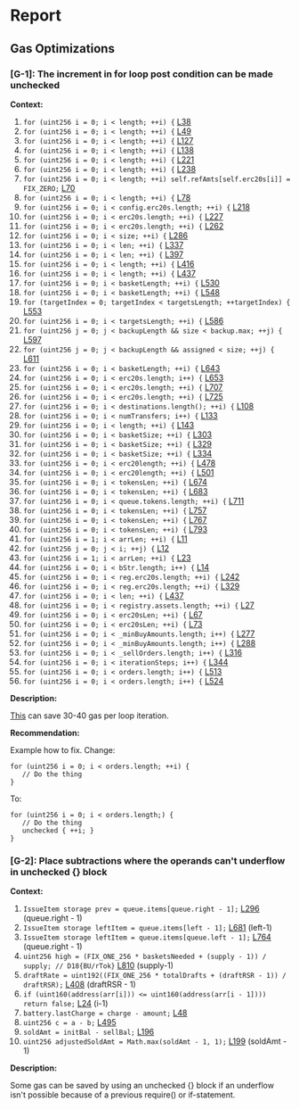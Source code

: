 # Report
## Gas Optimizations ##
### [G-1]: The increment in for loop post condition can be made unchecked
**Context:**

1. ```for (uint256 i = 0; i < length; ++i) {``` [L38](https://github.com/reserve-protocol/protocol/blob/df7ecadc2bae74244ace5e8b39e94bc992903158/contracts/p1/AssetRegistry.sol#L38) 
1. ```for (uint256 i = 0; i < length; ++i) {``` [L49](https://github.com/reserve-protocol/protocol/blob/df7ecadc2bae74244ace5e8b39e94bc992903158/contracts/p1/AssetRegistry.sol#L49) 
1. ```for (uint256 i = 0; i < length; ++i) {``` [L127](https://github.com/reserve-protocol/protocol/blob/df7ecadc2bae74244ace5e8b39e94bc992903158/contracts/p1/AssetRegistry.sol#L127) 
1. ```for (uint256 i = 0; i < length; ++i) {``` [L138](https://github.com/reserve-protocol/protocol/blob/df7ecadc2bae74244ace5e8b39e94bc992903158/contracts/p1/AssetRegistry.sol#L138) 
1. ```for (uint256 i = 0; i < length; ++i) {``` [L221](https://github.com/reserve-protocol/protocol/blob/df7ecadc2bae74244ace5e8b39e94bc992903158/contracts/p1/BackingManager.sol#L221) 
1. ```for (uint256 i = 0; i < length; ++i) {``` [L238](https://github.com/reserve-protocol/protocol/blob/df7ecadc2bae74244ace5e8b39e94bc992903158/contracts/p1/BackingManager.sol#L238) 
1. ```for (uint256 i = 0; i < length; ++i) self.refAmts[self.erc20s[i]] = FIX_ZERO;``` [L70](https://github.com/reserve-protocol/protocol/blob/df7ecadc2bae74244ace5e8b39e94bc992903158/contracts/p1/BasketHandler.sol#L70) 
1. ```for (uint256 i = 0; i < length; ++i) {``` [L78](https://github.com/reserve-protocol/protocol/blob/df7ecadc2bae74244ace5e8b39e94bc992903158/contracts/p1/BasketHandler.sol#L78) 
1. ```for (uint256 i = 0; i < config.erc20s.length; ++i) {``` [L218](https://github.com/reserve-protocol/protocol/blob/df7ecadc2bae74244ace5e8b39e94bc992903158/contracts/p1/BasketHandler.sol#L218) 
1. ```for (uint256 i = 0; i < erc20s.length; ++i) {``` [L227](https://github.com/reserve-protocol/protocol/blob/df7ecadc2bae74244ace5e8b39e94bc992903158/contracts/p1/BasketHandler.sol#L227) 
1. ```for (uint256 i = 0; i < erc20s.length; ++i) {``` [L262](https://github.com/reserve-protocol/protocol/blob/df7ecadc2bae74244ace5e8b39e94bc992903158/contracts/p1/BasketHandler.sol#L262) 
1. ```for (uint256 i = 0; i < size; ++i) {``` [L286](https://github.com/reserve-protocol/protocol/blob/df7ecadc2bae74244ace5e8b39e94bc992903158/contracts/p1/BasketHandler.sol#L286) 
1. ```for (uint256 i = 0; i < len; ++i) {``` [L337](https://github.com/reserve-protocol/protocol/blob/df7ecadc2bae74244ace5e8b39e94bc992903158/contracts/p1/BasketHandler.sol#L337) 
1. ```for (uint256 i = 0; i < len; ++i) {``` [L397](https://github.com/reserve-protocol/protocol/blob/df7ecadc2bae74244ace5e8b39e94bc992903158/contracts/p1/BasketHandler.sol#L397) 
1. ```for (uint256 i = 0; i < length; ++i) {``` [L416](https://github.com/reserve-protocol/protocol/blob/df7ecadc2bae74244ace5e8b39e94bc992903158/contracts/p1/BasketHandler.sol#L416) 
1. ```for (uint256 i = 0; i < length; ++i) {``` [L437](https://github.com/reserve-protocol/protocol/blob/df7ecadc2bae74244ace5e8b39e94bc992903158/contracts/p1/BasketHandler.sol#L437) 
1. ```for (uint256 i = 0; i < basketLength; ++i) {``` [L530](https://github.com/reserve-protocol/protocol/blob/df7ecadc2bae74244ace5e8b39e94bc992903158/contracts/p1/BasketHandler.sol#L530) 
1. ```for (uint256 i = 0; i < basketLength; ++i) {``` [L548](https://github.com/reserve-protocol/protocol/blob/df7ecadc2bae74244ace5e8b39e94bc992903158/contracts/p1/BasketHandler.sol#L548) 
1. ```for (targetIndex = 0; targetIndex < targetsLength; ++targetIndex) {``` [L553](https://github.com/reserve-protocol/protocol/blob/df7ecadc2bae74244ace5e8b39e94bc992903158/contracts/p1/BasketHandler.sol#L553) 
1. ```for (uint256 i = 0; i < targetsLength; ++i) {``` [L586](https://github.com/reserve-protocol/protocol/blob/df7ecadc2bae74244ace5e8b39e94bc992903158/contracts/p1/BasketHandler.sol#L586) 
1. ```for (uint256 j = 0; j < backupLength && size < backup.max; ++j) {``` [L597](https://github.com/reserve-protocol/protocol/blob/df7ecadc2bae74244ace5e8b39e94bc992903158/contracts/p1/BasketHandler.sol#L597) 
1. ```for (uint256 j = 0; j < backupLength && assigned < size; ++j) {``` [L611](https://github.com/reserve-protocol/protocol/blob/df7ecadc2bae74244ace5e8b39e94bc992903158/contracts/p1/BasketHandler.sol#L611) 
1. ```for (uint256 i = 0; i < basketLength; ++i) {``` [L643](https://github.com/reserve-protocol/protocol/blob/df7ecadc2bae74244ace5e8b39e94bc992903158/contracts/p1/BasketHandler.sol#L643) 
1. ```for (uint256 i = 0; i < erc20s.length; i++) {``` [L653](https://github.com/reserve-protocol/protocol/blob/df7ecadc2bae74244ace5e8b39e94bc992903158/contracts/p1/BasketHandler.sol#L653) 
1. ```for (uint256 i = 0; i < erc20s.length; ++i) {``` [L707](https://github.com/reserve-protocol/protocol/blob/df7ecadc2bae74244ace5e8b39e94bc992903158/contracts/p1/BasketHandler.sol#L707) 
1. ```for (uint256 i = 0; i < erc20s.length; ++i) {``` [L725](https://github.com/reserve-protocol/protocol/blob/df7ecadc2bae74244ace5e8b39e94bc992903158/contracts/p1/BasketHandler.sol#L725) 
1. ```for (uint256 i = 0; i < destinations.length(); ++i) {``` [L108](https://github.com/reserve-protocol/protocol/blob/df7ecadc2bae74244ace5e8b39e94bc992903158/contracts/p1/Distributor.sol#L108) 
1. ```for (uint256 i = 0; i < numTransfers; i++) {``` [L133](https://github.com/reserve-protocol/protocol/blob/df7ecadc2bae74244ace5e8b39e94bc992903158/contracts/p1/Distributor.sol#L133) 
1. ```for (uint256 i = 0; i < length; ++i) {``` [L143](https://github.com/reserve-protocol/protocol/blob/df7ecadc2bae74244ace5e8b39e94bc992903158/contracts/p1/Distributor.sol#L143) 
1. ```for (uint256 i = 0; i < basketSize; ++i) {``` [L303](https://github.com/reserve-protocol/protocol/blob/df7ecadc2bae74244ace5e8b39e94bc992903158/contracts/p1/RToken.sol#L303) 
1. ```for (uint256 i = 0; i < basketSize; ++i) {``` [L329](https://github.com/reserve-protocol/protocol/blob/df7ecadc2bae74244ace5e8b39e94bc992903158/contracts/p1/RToken.sol#L329) 
1. ```for (uint256 i = 0; i < basketSize; ++i) {``` [L334](https://github.com/reserve-protocol/protocol/blob/df7ecadc2bae74244ace5e8b39e94bc992903158/contracts/p1/RToken.sol#L334) 
1. ```for (uint256 i = 0; i < erc20length; ++i) {``` [L478](https://github.com/reserve-protocol/protocol/blob/df7ecadc2bae74244ace5e8b39e94bc992903158/contracts/p1/RToken.sol#L478) 
1. ```for (uint256 i = 0; i < erc20length; ++i) {``` [L501](https://github.com/reserve-protocol/protocol/blob/df7ecadc2bae74244ace5e8b39e94bc992903158/contracts/p1/RToken.sol#L501) 
1. ```for (uint256 i = 0; i < tokensLen; ++i) {``` [L674](https://github.com/reserve-protocol/protocol/blob/df7ecadc2bae74244ace5e8b39e94bc992903158/contracts/p1/RToken.sol#L674) 
1. ```for (uint256 i = 0; i < tokensLen; ++i) {``` [L683](https://github.com/reserve-protocol/protocol/blob/df7ecadc2bae74244ace5e8b39e94bc992903158/contracts/p1/RToken.sol#L683) 
1. ```for (uint256 i = 0; i < queue.tokens.length; ++i) {``` [L711](https://github.com/reserve-protocol/protocol/blob/df7ecadc2bae74244ace5e8b39e94bc992903158/contracts/p1/RToken.sol#L711) 
1. ```for (uint256 i = 0; i < tokensLen; ++i) {``` [L757](https://github.com/reserve-protocol/protocol/blob/df7ecadc2bae74244ace5e8b39e94bc992903158/contracts/p1/RToken.sol#L757) 
1. ```for (uint256 i = 0; i < tokensLen; ++i) {``` [L767](https://github.com/reserve-protocol/protocol/blob/df7ecadc2bae74244ace5e8b39e94bc992903158/contracts/p1/RToken.sol#L767) 
1. ```for (uint256 i = 0; i < tokensLen; ++i) {``` [L793](https://github.com/reserve-protocol/protocol/blob/df7ecadc2bae74244ace5e8b39e94bc992903158/contracts/p1/RToken.sol#L793) 
1. ```for (uint256 i = 1; i < arrLen; ++i) {``` [L11](https://github.com/reserve-protocol/protocol/blob/df7ecadc2bae74244ace5e8b39e94bc992903158/contracts/libraries/Array.sol#L11) 
1. ```for (uint256 j = 0; j < i; ++j) {``` [L12](https://github.com/reserve-protocol/protocol/blob/df7ecadc2bae74244ace5e8b39e94bc992903158/contracts/libraries/Array.sol#L12) 
1. ```for (uint256 i = 1; i < arrLen; ++i) {``` [L23](https://github.com/reserve-protocol/protocol/blob/df7ecadc2bae74244ace5e8b39e94bc992903158/contracts/libraries/Array.sol#L23) 
1. ```for (uint256 i = 0; i < bStr.length; i++) {``` [L14](https://github.com/reserve-protocol/protocol/blob/df7ecadc2bae74244ace5e8b39e94bc992903158/contracts/libraries/String.sol#L14) 
1. ```for (uint256 i = 0; i < reg.erc20s.length; ++i) {``` [L242](https://github.com/reserve-protocol/protocol/blob/df7ecadc2bae74244ace5e8b39e94bc992903158/contracts/p1/mixins/RecollateralizationLib.sol#L242) 
1. ```for (uint256 i = 0; i < reg.erc20s.length; ++i) {``` [L329](https://github.com/reserve-protocol/protocol/blob/df7ecadc2bae74244ace5e8b39e94bc992903158/contracts/p1/mixins/RecollateralizationLib.sol#L329) 
1. ```for (uint256 i = 0; i < len; ++i) {``` [L437](https://github.com/reserve-protocol/protocol/blob/df7ecadc2bae74244ace5e8b39e94bc992903158/contracts/p1/mixins/RecollateralizationLib.sol#L437) 
1. ```for (uint256 i = 0; i < registry.assets.length; ++i) {``` [L27](https://github.com/reserve-protocol/protocol/blob/df7ecadc2bae74244ace5e8b39e94bc992903158/contracts/p1/mixins/RewardableLib.sol#L27) 
1. ```for (uint256 i = 0; i < erc20sLen; ++i) {``` [L67](https://github.com/reserve-protocol/protocol/blob/df7ecadc2bae74244ace5e8b39e94bc992903158/contracts/p1/mixins/RewardableLib.sol#L67) 
1. ```for (uint256 i = 0; i < erc20sLen; ++i) {``` [L73](https://github.com/reserve-protocol/protocol/blob/df7ecadc2bae74244ace5e8b39e94bc992903158/contracts/p1/mixins/RewardableLib.sol#L73) 
1. ```for (uint256 i = 0; i < _minBuyAmounts.length; i++) {``` [L277](https://github.com/reserve-protocol/protocol/blob/df7ecadc2bae74244ace5e8b39e94bc992903158/contracts/plugins/mocks/EasyAuction.sol#L277) 
1. ```for (uint256 i = 0; i < _minBuyAmounts.length; i++) {``` [L288](https://github.com/reserve-protocol/protocol/blob/df7ecadc2bae74244ace5e8b39e94bc992903158/contracts/plugins/mocks/EasyAuction.sol#L288) 
1. ```for (uint256 i = 0; i < _sellOrders.length; i++) {``` [L316](https://github.com/reserve-protocol/protocol/blob/df7ecadc2bae74244ace5e8b39e94bc992903158/contracts/plugins/mocks/EasyAuction.sol#L316) 
1. ```for (uint256 i = 0; i < iterationSteps; i++) {``` [L344](https://github.com/reserve-protocol/protocol/blob/df7ecadc2bae74244ace5e8b39e94bc992903158/contracts/plugins/mocks/EasyAuction.sol#L344) 
1. ```for (uint256 i = 0; i < orders.length; i++) {``` [L513](https://github.com/reserve-protocol/protocol/blob/df7ecadc2bae74244ace5e8b39e94bc992903158/contracts/plugins/mocks/EasyAuction.sol#L513) 
1. ```for (uint256 i = 0; i < orders.length; i++) {``` [L524](https://github.com/reserve-protocol/protocol/blob/df7ecadc2bae74244ace5e8b39e94bc992903158/contracts/plugins/mocks/EasyAuction.sol#L524) 

**Description:**

[This](https://gist.github.com/hrkrshnn/ee8fabd532058307229d65dcd5836ddc#the-increment-in-for-loop-post-condition-can-be-made-unchecked) can save 30-40 gas per loop iteration.

**Recommendation:**

Example how to fix. Change:
```
for (uint256 i = 0; i < orders.length; ++i) {
   // Do the thing
}
```

To:
```
for (uint256 i = 0; i < orders.length;) {
   // Do the thing
   unchecked { ++i; }
}
```

### [G-2]: Place subtractions where the operands can't underflow in unchecked {} block
**Context:**

1. ```IssueItem storage prev = queue.items[queue.right - 1];``` [L296](https://github.com/reserve-protocol/protocol/blob/df7ecadc2bae74244ace5e8b39e94bc992903158/contracts/p1/RToken.sol#L296) (queue.right - 1)
1. ```IssueItem storage leftItem = queue.items[left - 1];``` [L681](https://github.com/reserve-protocol/protocol/blob/df7ecadc2bae74244ace5e8b39e94bc992903158/contracts/p1/RToken.sol#L681) (left-1)
1. ```IssueItem storage leftItem = queue.items[queue.left - 1];``` [L764](https://github.com/reserve-protocol/protocol/blob/df7ecadc2bae74244ace5e8b39e94bc992903158/contracts/p1/RToken.sol#L764) (queue.right - 1)
1. ```uint256 high = (FIX_ONE_256 * basketsNeeded + (supply - 1)) / supply; // D18{BU/rTok}``` [L810](https://github.com/reserve-protocol/protocol/blob/df7ecadc2bae74244ace5e8b39e94bc992903158/contracts/p1/RToken.sol#L810) (supply-1)
1. ```draftRate = uint192((FIX_ONE_256 * totalDrafts + (draftRSR - 1)) / draftRSR);``` [L408](https://github.com/reserve-protocol/protocol/blob/df7ecadc2bae74244ace5e8b39e94bc992903158/contracts/p1/StRSR.sol#L408) (draftRSR - 1)
1. ```if (uint160(address(arr[i])) <= uint160(address(arr[i - 1]))) return false;``` [L24](https://github.com/reserve-protocol/protocol/blob/df7ecadc2bae74244ace5e8b39e94bc992903158/contracts/libraries/Array.sol#L24) (i-1)
1. ```battery.lastCharge = charge - amount;``` [L48](https://github.com/reserve-protocol/protocol/blob/df7ecadc2bae74244ace5e8b39e94bc992903158/contracts/libraries/RedemptionBattery.sol#L48) 
1. ```uint256 c = a - b;``` [L495](https://github.com/reserve-protocol/protocol/blob/df7ecadc2bae74244ace5e8b39e94bc992903158/contracts/plugins/mocks/vendor/EasyAuction.sol#L495) 
1. ```soldAmt = initBal - sellBal;``` [L196](https://github.com/reserve-protocol/protocol/blob/df7ecadc2bae74244ace5e8b39e94bc992903158/contracts/plugins/trading/GnosisTrade.sol#L196) 
1. ```uint256 adjustedSoldAmt = Math.max(soldAmt - 1, 1);``` [L199](https://github.com/reserve-protocol/protocol/blob/df7ecadc2bae74244ace5e8b39e94bc992903158/contracts/plugins/trading/GnosisTrade.sol#L199) (soldAmt - 1)

**Description:**

Some gas can be saved by using an unchecked {} block if an underflow isn't possible because of a previous require() or if-statement.
